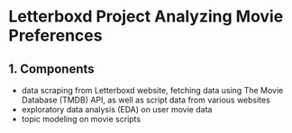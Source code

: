 # Letterboxd Project Analyzing Movie Preferences

## 1. Components
- data scraping from Letterboxd website, fetching data using The Movie Database (TMDB) API, as well as script data from various websites
- exploratory data analysis (EDA) on user movie data
- topic modeling on movie scripts
